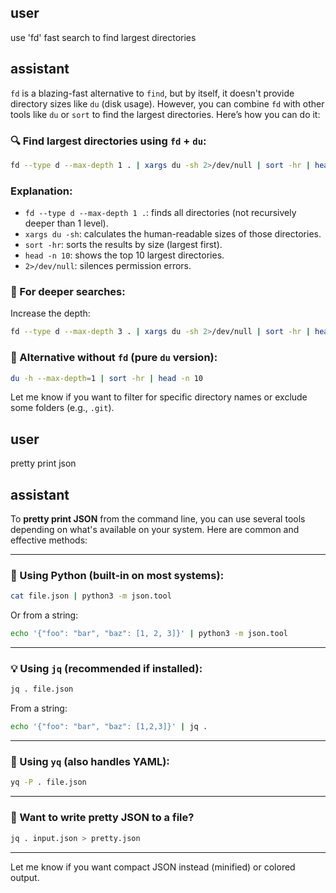 ## user
use 'fd' fast search to find largest directories
## assistant

`fd` is a blazing-fast alternative to `find`, but by itself, it doesn't provide directory sizes like `du` (disk usage). However, you can combine `fd` with other tools like `du` or `sort` to find the largest directories. Here’s how you can do it:

### 🔍 Find largest directories using `fd` + `du`:

```bash
fd --type d --max-depth 1 . | xargs du -sh 2>/dev/null | sort -hr | head -n 10
```

### Explanation:
- `fd --type d --max-depth 1 .`: finds all directories (not recursively deeper than 1 level).
- `xargs du -sh`: calculates the human-readable sizes of those directories.
- `sort -hr`: sorts the results by size (largest first).
- `head -n 10`: shows the top 10 largest directories.
- `2>/dev/null`: silences permission errors.

### 🔁 For deeper searches:
Increase the depth:

```bash
fd --type d --max-depth 3 . | xargs du -sh 2>/dev/null | sort -hr | head -n 20
```

### 🔧 Alternative without `fd` (pure `du` version):
```bash
du -h --max-depth=1 | sort -hr | head -n 10
```

Let me know if you want to filter for specific directory names or exclude some folders (e.g., `.git`).
## user
pretty print json
## assistant

To **pretty print JSON** from the command line, you can use several tools depending on what's available on your system. Here are common and effective methods:

---

### 🐍 Using Python (built-in on most systems):
```bash
cat file.json | python3 -m json.tool
```

Or from a string:
```bash
echo '{"foo": "bar", "baz": [1, 2, 3]}' | python3 -m json.tool
```

---

### 💡 Using `jq` (recommended if installed):
```bash
jq . file.json
```

From a string:
```bash
echo '{"foo": "bar", "baz": [1,2,3]}' | jq .
```

---

### 🧪 Using `yq` (also handles YAML):
```bash
yq -P . file.json
```

---

### 🧷 Want to write pretty JSON to a file?
```bash
jq . input.json > pretty.json
```

---

Let me know if you want compact JSON instead (minified) or colored output.